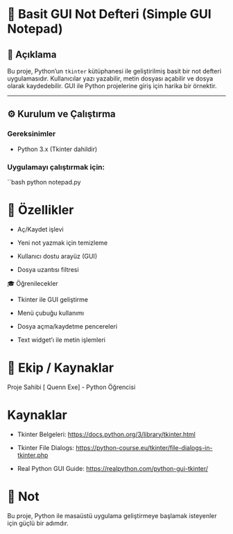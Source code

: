 # 📝 Basit GUI Not Defteri (Simple GUI Notepad)

## 📌 Açıklama

Bu proje, Python’un `tkinter` kütüphanesi ile geliştirilmiş basit bir not defteri uygulamasıdır. Kullanıcılar yazı yazabilir, metin dosyası açabilir ve dosya olarak kaydedebilir. GUI ile Python projelerine giriş için harika bir örnektir.

---

## ⚙️ Kurulum ve Çalıştırma

### Gereksinimler

- Python 3.x (Tkinter dahildir)

### Uygulamayı çalıştırmak için:

``bash
python notepad.py

# 🚀 Özellikler
- Aç/Kaydet işlevi

- Yeni not yazmak için temizleme

- Kullanıcı dostu arayüz (GUI)

- Dosya uzantısı filtresi

🎓 Öğrenilecekler
- Tkinter ile GUI geliştirme

- Menü çubuğu kullanımı

- Dosya açma/kaydetme pencereleri

- Text widget’ı ile metin işlemleri


# 👥 Ekip / Kaynaklar

Proje Sahibi
[ Quenn Exe] - Python Öğrencisi

# Kaynaklar
- Tkinter Belgeleri: https://docs.python.org/3/library/tkinter.html

- Tkinter File Dialogs: https://python-course.eu/tkinter/file-dialogs-in-tkinter.php

- Real Python GUI Guide: https://realpython.com/python-gui-tkinter/

# 📌 Not
Bu proje, Python ile masaüstü uygulama geliştirmeye başlamak isteyenler için güçlü bir adımdır.